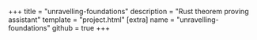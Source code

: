 +++
title = "unravelling-foundations"
description = "Rust theorem proving assistant"
template = "project.html"
[extra]
name = "unravelling-foundations"
github = true
+++
